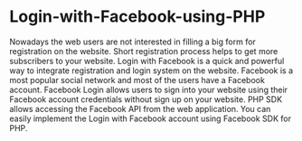 # Login-with-Facebook-using-PHP
Nowadays the web users are not interested in filling a big form for registration on the website. Short registration process helps to get more subscribers to your website. Login with Facebook is a quick and powerful way to integrate registration and login system on the website. Facebook is a most popular social network and most of the users have a Facebook account. Facebook Login allows users to sign into your website using their Facebook account credentials without sign up on your website.  PHP SDK allows accessing the Facebook API from the web application. You can easily implement the Login with Facebook account using Facebook SDK for PHP.
